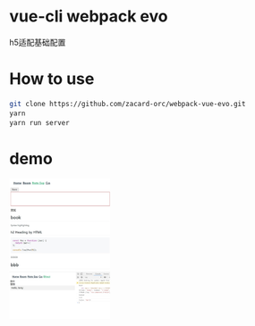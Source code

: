 # vue-cli webpack evo

h5适配基础配置

# How to use
```bash
git clone https://github.com/zacard-orc/webpack-vue-evo.git
yarn
yarn run server
```

# demo
<div>
<img src="./docs/sg1227-1.jpg" style="width:180px"/>
</div>

<div>
<img src="./docs/sg1229-1.jpg" style="width:180px"/>
</div>



